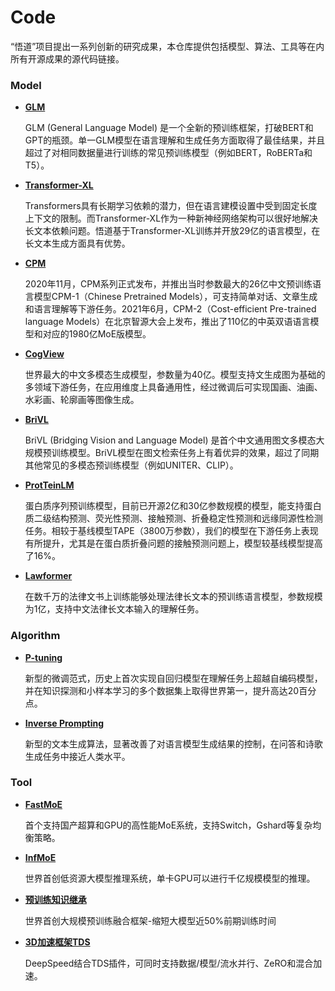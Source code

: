 # Code
“悟道”项目提出一系列创新的研究成果，本仓库提供包括模型、算法、工具等在内所有开源成果的源代码链接。

### Model
* **[GLM](https://github.com/BAAI-WuDao/GLM)**

  GLM (General Language Model) 是一个全新的预训练框架，打破BERT和GPT的瓶颈。单一GLM模型在语言理解和生成任务方面取得了最佳结果，并且超过了对相同数据量进行训练的常见预训练模型（例如BERT，RoBERTa和T5）。

* **[Transformer-XL](https://github.com/BAAI-WuDao/Chinese-Transformer-XL)**
  
  Transformers具有长期学习依赖的潜力，但在语言建模设置中受到固定长度上下文的限制。而Transformer-XL作为一种新神经网络架构可以很好地解决长文本依赖问题。悟道基于Transformer-XL训练并开放29亿的语言模型，在长文本生成方面具有优势。

* **[CPM](https://github.com/BAAI-WuDao/CPM)**

  2020年11月，CPM系列正式发布，并推出当时参数最大的26亿中文预训练语言模型CPM-1（Chinese Pretrained Models），可支持简单对话、文章生成和语言理解等下游任务。2021年6月，CPM-2（Cost-efficient Pre-trained language Models）在北京智源大会上发布，推出了110亿的中英双语语言模型和对应的1980亿MoE版模型。
  
* **[CogView](https://github.com/BAAI-WuDao/CogView)**
  
  世界最大的中文多模态生成模型，参数量为40亿。模型支持文生成图为基础的多领域下游任务，在应用维度上具备通用性，经过微调后可实现国画、油画、水彩画、轮廓画等图像生成。
  
* **[BriVL](https://github.com/BAAI-WuDao/BriVl)**

  BriVL (Bridging Vision and Language Model) 是首个中文通用图文多模态大规模预训练模型。BriVL模型在图文检索任务上有着优异的效果，超过了同期其他常见的多模态预训练模型（例如UNITER、CLIP）。

* **[ProtTeinLM](https://github.com/BAAI-WuDao/ProteinLM)**

  蛋白质序列预训练模型，目前已开源2亿和30亿参数规模的模型，能支持蛋白质二级结构预测、荧光性预测、接触预测、折叠稳定性预测和远缘同源性检测任务。相较于基线模型TAPE（3800万参数），我们的模型在下游任务上表现有所提升，尤其是在蛋白质折叠问题的接触预测问题上，模型较基线模型提高了16%。
  
* **[Lawformer](https://github.com/BAAI-WuDao/LegalPLMs)**

  在数千万的法律文书上训练能够处理法律长文本的预训练语言模型，参数规模为1亿，支持中文法律长文本输入的理解任务。

### Algorithm
* **[P-tuning](https://github.com/BAAI-WuDao/P-tuning)**
 
  新型的微调范式，历史上首次实现自回归模型在理解任务上超越自编码模型，并在知识探测和小样本学习的多个数据集上取得世界第一，提升高达20百分点。

* **[Inverse Prompting](https://github.com/BAAI-WuDao/iPrompt)**
  
  新型的文本生成算法，显著改善了对语言模型生成结果的控制，在问答和诗歌生成任务中接近人类水平。

### Tool
* **[FastMoE](https://github.com/BAAI-WuDao/fastmoe)**
  
  首个支持国产超算和GPU的高性能MoE系统，支持Switch，Gshard等复杂均衡策略。

* **[InfMoE](https://github.com/BAAI-WuDao/InfMoE)**

  世界首创低资源大模型推理系统，单卡GPU可以进行千亿规模模型的推理。
  
* **[预训练知识继承](https://github.com/BAAI-WuDao/Knowledge-Inheritance)**

  世界首创大规模预训练融合框架-缩短大模型近50%前期训练时间

* **[3D加速框架TDS](https://github.com/BAAI-WuDao/TDS)**

  DeepSpeed结合TDS插件，可同时支持数据/模型/流水并行、ZeRO和混合加速。


